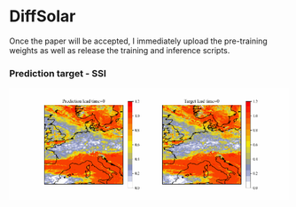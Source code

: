 # DiffSolar

Once the paper will be accepted, I immediately upload the pre-training weights as well as release the training and inference scripts.


### Prediction target - SSI
<div align="center">
<img src="figure/sample 1.gif" width="800">
</div>
